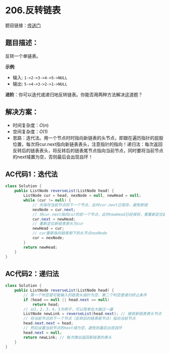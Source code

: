 # 206.反转链表
题目链接：[传送门](https://leetcode-cn.com/problems/reverse-linked-list/)

## 题目描述：
反转一个单链表。

**示例**:

- 输入: `1->2->3->4->5->NULL`
- 输出: `5->4->3->2->1->NULL`

**进阶**：你可以迭代或递归地反转链表。你能否用两种方法解决这道题？

## 解决方案：
- 时间复杂度：$O(n)$
- 空间复杂度：$O(1)$
- 思路：迭代法。用一个节点时时指向新链表的头节点，即跟在遍历指针的屁股位置，每次将cur.next指向新链表表头，注意指针的指向！递归法：每次返回反转后的链表表头，将反转后的链表尾节点指向当前节点，同时要将当前节点的next域置为空，否则最后会出现自环！

## AC代码1：迭代法
```java
class Solution {
	public ListNode reverseList(ListNode head) {
		ListNode cur = head, nexNode = null, newHead = null;
		while (cur != null) {
			// 先保存当前节点的下一个节点，此时cur.next已保存，避免断链
			nexNode = cur.next;
			// 将cur.next指向cur的前一个节点，此时newHead已经保存，需重新定位新链表表头节点为cur节点
			cur.next = newHead;
			// 重新定位新链表表头为cur
			newHead = cur;
			// cur重新指向链表剩下的头节点nexNode
			cur = nexNode;
		}
		return newHead;
	}
}
```

## AC代码2：递归法
```java
class Solution {
	public ListNode reverseList(ListNode head) {
		// 第一个判空是可能输入的链表头指针为空，第二个判空是递归终止条件
		if (head == null || head.next == null)
			return head;
		// 以1，2，3，4，5为例子，可以简单在大脑过一遍
		ListNode newLink = reverseList(head.next); // 接收新链表表头节点
        // 将当前节点的下一个节点（反转后的链表尾节点）指向当前节点
		head.next.next = head;
        // 然后设置当前节点的next域为空，避免到最后出现自环
		head.next = null;
		return newLink; // 每次弹出返回新链表的表头
	}
}
```
